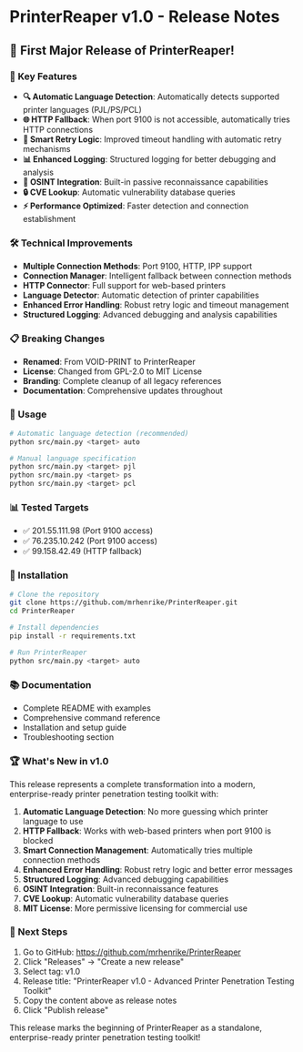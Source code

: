 # PrinterReaper v1.0 - Release Notes

## 🎉 First Major Release of PrinterReaper!

### 🚀 Key Features

- **🔍 Automatic Language Detection**: Automatically detects supported printer languages (PJL/PS/PCL)
- **🌐 HTTP Fallback**: When port 9100 is not accessible, automatically tries HTTP connections
- **🔄 Smart Retry Logic**: Improved timeout handling with automatic retry mechanisms
- **📊 Enhanced Logging**: Structured logging for better debugging and analysis
- **🎯 OSINT Integration**: Built-in passive reconnaissance capabilities
- **🔒 CVE Lookup**: Automatic vulnerability database queries
- **⚡ Performance Optimized**: Faster detection and connection establishment

### 🛠️ Technical Improvements

- **Multiple Connection Methods**: Port 9100, HTTP, IPP support
- **Connection Manager**: Intelligent fallback between connection methods
- **HTTP Connector**: Full support for web-based printers
- **Language Detector**: Automatic detection of printer capabilities
- **Enhanced Error Handling**: Robust retry logic and timeout management
- **Structured Logging**: Advanced debugging and analysis capabilities

### 📋 Breaking Changes

- **Renamed**: From VOID-PRINT to PrinterReaper
- **License**: Changed from GPL-2.0 to MIT License
- **Branding**: Complete cleanup of all legacy references
- **Documentation**: Comprehensive updates throughout

### 🎯 Usage

```bash
# Automatic language detection (recommended)
python src/main.py <target> auto

# Manual language specification
python src/main.py <target> pjl
python src/main.py <target> ps
python src/main.py <target> pcl
```

### 📊 Tested Targets

- ✅ 201.55.111.98 (Port 9100 access)
- ✅ 76.235.10.242 (Port 9100 access)  
- ✅ 99.158.42.49 (HTTP fallback)

### 🔧 Installation

```bash
# Clone the repository
git clone https://github.com/mrhenrike/PrinterReaper.git
cd PrinterReaper

# Install dependencies
pip install -r requirements.txt

# Run PrinterReaper
python src/main.py <target> auto
```

### 📚 Documentation

- Complete README with examples
- Comprehensive command reference
- Installation and setup guide
- Troubleshooting section

### 🏆 What's New in v1.0

This release represents a complete transformation into a modern, enterprise-ready printer penetration testing toolkit with:

1. **Automatic Language Detection**: No more guessing which printer language to use
2. **HTTP Fallback**: Works with web-based printers when port 9100 is blocked
3. **Smart Connection Management**: Automatically tries multiple connection methods
4. **Enhanced Error Handling**: Robust retry logic and better error messages
5. **Structured Logging**: Advanced debugging capabilities
6. **OSINT Integration**: Built-in reconnaissance features
7. **CVE Lookup**: Automatic vulnerability database queries
8. **MIT License**: More permissive licensing for commercial use

### 🎯 Next Steps

1. Go to GitHub: https://github.com/mrhenrike/PrinterReaper
2. Click "Releases" → "Create a new release"
3. Select tag: v1.0
4. Release title: "PrinterReaper v1.0 - Advanced Printer Penetration Testing Toolkit"
5. Copy the content above as release notes
6. Click "Publish release"

This release marks the beginning of PrinterReaper as a standalone, enterprise-ready printer penetration testing toolkit!

